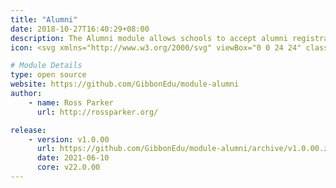 ```yaml
---
title: "Alumni"
date: 2018-10-27T16:40:29+08:00
description: The Alumni module allows schools to accept alumni registrations, and then link these to existing user accounts.
icon: <svg xmlns="http://www.w3.org/2000/svg" viewBox="0 0 24 24" class="w-8 icon-user-circle"><circle cx="12" cy="12" r="10" class="fill-current"></circle><path class="fill-primary" d="M3.66 17.52A5 5 0 0 1 8 15h8a5 5 0 0 1 4.34 2.52 10 10 0 0 1-16.68 0zM12 13a4 4 0 1 1 0-8 4 4 0 0 1 0 8z"></path></svg>

# Module Details
type: open source
website: https://github.com/GibbonEdu/module-alumni
author:
    - name: Ross Parker
      url: http://rossparker.org/

release:
    - version: v1.0.00
      url: https://github.com/GibbonEdu/module-alumni/archive/v1.0.00.zip
      date: 2021-06-10
      core: v22.0.00
---
```

